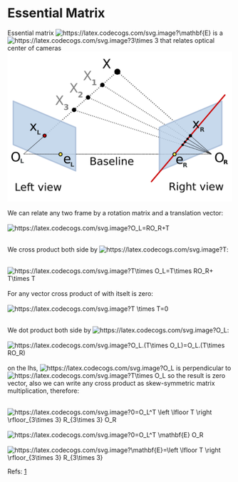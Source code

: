 # Essential Matrix

 Essential matrix <img src="https://latex.codecogs.com/svg.image?\mathbf{E}" title="https://latex.codecogs.com/svg.image?\mathbf{E}" /> is a <img src="https://latex.codecogs.com/svg.image?3\times&space;3&space;" title="https://latex.codecogs.com/svg.image?3\times 3 " /> that relates optical center of cameras
<img src="images/Epipolar_geometry.svg" />

We can relate any two frame by a rotation matrix and a translation vector:
<br/>
<br/>
<img src="https://latex.codecogs.com/svg.image?O_L=RO_R&plus;T&space;" title="https://latex.codecogs.com/svg.image?O_L=RO_R+T " />
<br/>
<br/>

We cross product both side by <img src="https://latex.codecogs.com/svg.image?T" title="https://latex.codecogs.com/svg.image?T" />:
<br/>
<br/>

<img src="https://latex.codecogs.com/svg.image?T\times&space;O_L=T\times&space;RO_R&plus;&space;T\times&space;T&space;" title="https://latex.codecogs.com/svg.image?T\times O_L=T\times RO_R+ T\times T " />

<br/>
<br/>
For any vector cross product of with itselt is zero:
<br/>
<br/>
<img src="https://latex.codecogs.com/svg.image?T&space;\times&space;T=0" title="https://latex.codecogs.com/svg.image?T \times T=0" />
<br/>
<br/>

We dot product both side by <img src="https://latex.codecogs.com/svg.image?O_L" title="https://latex.codecogs.com/svg.image?O_L" />:
<br/>
<br/>
<img src="https://latex.codecogs.com/svg.image?O_L.(T\times&space;O_L)=O_L.(T\times&space;RO_R)&space;" title="https://latex.codecogs.com/svg.image?O_L.(T\times O_L)=O_L.(T\times RO_R) " />
<br/>
<br/>
on the lhs, <img src="https://latex.codecogs.com/svg.image?O_L" title="https://latex.codecogs.com/svg.image?O_L" />   is perpendicular to <img src="https://latex.codecogs.com/svg.image?T\times&space;O_L" title="https://latex.codecogs.com/svg.image?T\times O_L" />
so the result is zero vector, also we can write any cross product as skew-symmetric matrix multiplication, therefore:
<br/>
<br/>


<img src="https://latex.codecogs.com/svg.image?0=O_L^T&space;&space;\left&space;\lfloor&space;T&space;\right&space;\rfloor_{3\times&space;3}&space;&space;&space;&space;&space;&space;R_{3\times&space;3}&space;O_R&space;" title="https://latex.codecogs.com/svg.image?0=O_L^T \left \lfloor T \right \rfloor_{3\times 3} R_{3\times 3} O_R " />


<br/>
<br/>
<img src="https://latex.codecogs.com/svg.image?0=O_L^T&space;\mathbf{E}&space;O_R&space;&space;" title="https://latex.codecogs.com/svg.image?0=O_L^T \mathbf{E} O_R " />


<br/>
<br/>
<img src="https://latex.codecogs.com/svg.image?\mathbf{E}=\left&space;\lfloor&space;T&space;\right&space;\rfloor_{3\times&space;3}&space;&space;&space;&space;&space;&space;R_{3\times&space;3}" title="https://latex.codecogs.com/svg.image?\mathbf{E}=\left \lfloor T \right \rfloor_{3\times 3} R_{3\times 3}" />


Refs: [1](https://en.wikipedia.org/wiki/Essential_matrix)

